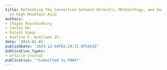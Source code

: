 ```yaml
---
title: Rethinking the Connection between Aerosols, Meteorology, and Snowmelt Patterns
  in High Mountain Asia
authors:
- Chayan Roychoudhury
- Cenlin He
- Rajesh Kumar
- Avelino F. Arellano Jr.
date: '2023-01-01'
publishDate: '2023-12-04T03:24:11.075423Z'
publication_types:
- article-journal
publication: '*Submitted to PNAS*'
---
```

